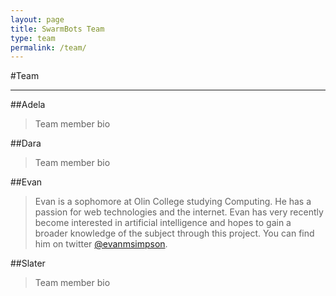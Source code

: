 ```yaml
---
layout: page
title: SwarmBots Team
type: team
permalink: /team/
---
```


#Team
- - -

##Adela
> Team member bio
>

##Dara
> Team member bio
>

##Evan
> Evan is a sophomore at Olin College studying Computing. He has a passion for web technologies and the internet. Evan has very recently become interested in artificial intelligence and hopes to gain a broader knowledge of the subject through this project. You can find him on twitter [@evanmsimpson][].
>

##Slater
> Team member bio
>


[@evanmsimpson]: http://twitter.com/evanmsimpson "evanmsimpson"